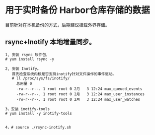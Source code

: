 # 用于实时备份 Harbor仓库存储的数据
  
  目前针对在本机备份的方式，后期建议挂载外界存储。
  
  
## rsync+Inotify 本地增量同步。
```text
1, 安装 rsync 软件包，
# yum install rsync -y

2, 安装 Inotify。
   首先检查系统内核是否支持inotify针对文件操作的事件驱动。
   # ll /proc/sys/fs/inotify/
     总用量 0
     -rw-r--r--. 1 root root 0 2月   3 12:24 max_queued_events
     -rw-r--r--. 1 root root 0 2月   3 12:24 max_user_instances
     -rw-r--r--. 1 root root 0 2月   3 12:24 max_user_watches

3，安装 inotify-tools
# yum install -y inotify-tools


4，# source ./rsync-inotify.sh

```